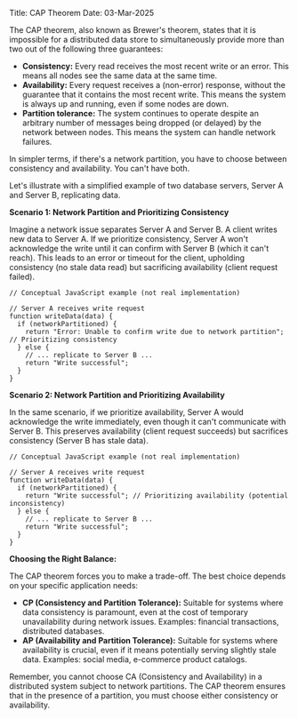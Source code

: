 Title: CAP Theorem
Date: 03-Mar-2025

The CAP theorem, also known as Brewer's theorem, states that it is impossible for a distributed data store to simultaneously provide more than two out of the following three guarantees:

* **Consistency:** Every read receives the most recent write or an error.  This means all nodes see the same data at the same time.
* **Availability:** Every request receives a (non-error) response, without the guarantee that it contains the most recent write. This means the system is always up and running, even if some nodes are down.
* **Partition tolerance:** The system continues to operate despite an arbitrary number of messages being dropped (or delayed) by the network between nodes. This means the system can handle network failures.

In simpler terms, if there's a network partition, you have to choose between consistency and availability. You can't have both.

Let's illustrate with a simplified example of two database servers, Server A and Server B, replicating data.

**Scenario 1: Network Partition and Prioritizing Consistency**

Imagine a network issue separates Server A and Server B. A client writes new data to Server A.  If we prioritize consistency, Server A won't acknowledge the write until it can confirm with Server B (which it can't reach). This leads to an error or timeout for the client, upholding consistency (no stale data read) but sacrificing availability (client request failed).

```
// Conceptual JavaScript example (not real implementation)

// Server A receives write request
function writeData(data) {
  if (networkPartitioned) {
    return "Error: Unable to confirm write due to network partition"; // Prioritizing consistency
  } else {
    // ... replicate to Server B ...
    return "Write successful"; 
  }
}
```

**Scenario 2: Network Partition and Prioritizing Availability**

In the same scenario, if we prioritize availability, Server A would acknowledge the write immediately, even though it can't communicate with Server B. This preserves availability (client request succeeds) but sacrifices consistency (Server B has stale data).

```
// Conceptual JavaScript example (not real implementation)

// Server A receives write request
function writeData(data) {
  if (networkPartitioned) {
    return "Write successful"; // Prioritizing availability (potential inconsistency)
  } else {
    // ... replicate to Server B ...
    return "Write successful"; 
  }
}
```


**Choosing the Right Balance:**

The CAP theorem forces you to make a trade-off. The best choice depends on your specific application needs:

* **CP (Consistency and Partition Tolerance):** Suitable for systems where data consistency is paramount, even at the cost of temporary unavailability during network issues. Examples: financial transactions, distributed databases.
* **AP (Availability and Partition Tolerance):** Suitable for systems where availability is crucial, even if it means potentially serving slightly stale data. Examples: social media, e-commerce product catalogs.

Remember, you cannot choose CA (Consistency and Availability) in a distributed system subject to network partitions. The CAP theorem ensures that in the presence of a partition, you must choose either consistency or availability.
